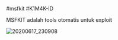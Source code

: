 #msfkit
#K1M4K-ID

MSFKIT adalah tools otomatis untuk exploit

![20200617_230908](https://user-images.githubusercontent.com/46388169/84922476-19389680-b0f0-11ea-9e23-259efaabefd4.jpg)

